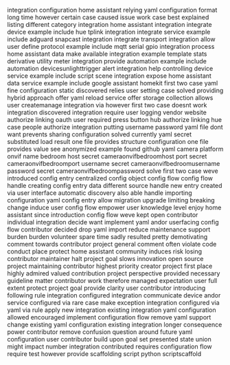 integration configuration home assistant relying yaml configuration format long time however certain case caused issue work case best explained listing different category integration home assistant integration integrate device example include hue tplink integration integrate service example include adguard snapcast integration integrate transport integration allow user define protocol example include mqtt serial gpio integration process home assistant data make available integration example template stats derivative utility meter integration provide automation example include automation devicesunlighttrigger alert integration help controlling device service example include script scene integration expose home assistant data service example include google assistant homekit first two case yaml fine configuration static discovered relies user setting case solved providing hybrid approach offer yaml reload service offer storage collection allows user createmanage integration via however first two case doesnt work integration discovered integration require user logging vendor website authorize linking oauth user required press button hub authorize linking hue case people authorize integration putting username password yaml file dont want prevents sharing configuration solved currently yaml secret substituted load result one file provides structure configuration one file provides value see anonymized example found github yaml camera platform onvif name bedroom host secret cameraonvifbedroomhost port secret cameraonvifbedroomport username secret cameraonvifbedroomusername password secret cameraonvifbedroompassword solve first two case weve introduced config entry centralized config object config flow config flow handle creating config entry data different source handle new entry created via user interface automatic discovery also able handle importing configuration yaml config entry allow migration upgrade limiting breaking change induce user config flow empower user knowledge level enjoy home assistant since introduction config flow weve kept open contributor individual integration decide want implement yaml andor userfacing config flow contributor decided drop yaml import reduce maintenance support burden burden volunteer spare time sadly resulted pretty demotivating comment towards contributor project general comment often violate code conduct place protect home assistant community induces risk losing contributor maintainer halt project goal slows innovation open source project maintaining contributor highest priority creator project first place highly admired valued contribution project perspective provided necessary guideline matter contributor work therefore managed expectation user full extent protect project goal provide clarity user contributor introducing following rule integration configured integration communicate device andor service configured via rare case make exception integration configured via yaml via rule apply new integration existing integration yaml configuration allowed encouraged implement configuration flow remove yaml support change existing yaml configuration existing integration longer consequence power contributor remove confusion question around future yaml configuration user contributor build upon goal set presented state union might impact number integration contributed requires configuration flow require test however provide scaffolding script python scriptscaffold